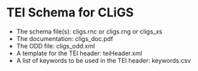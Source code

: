 TEI Schema for CLiGS
====================

* The schema file(s): cligs.rnc or cligs.rng or cligs_xs
* The documentation: cligs_doc.pdf
* The ODD file: cligs_odd.xml
* A template for the TEI header: teiHeader.xml
* A list of keywords to be used in the TEI header: keywords.csv
